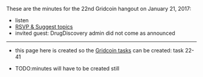 These are the minutes for the 22nd Gridcoin hangout on January 21, 2017:
* listen
* [RSVP & Suggest topics](https://steemit.com/boinc/@cm-steem/gridcoin-community-hangout-022-21th-jan-2017-9pm-gmt-rsvp-and-suggest-topics)
* invited guest: DrugDiscovery admin did not come as announced


***

* this page here is created so the [Gridcoin tasks](https://github.com/Erkan-Yilmaz/Gridcoin-tasks) can be created: task 22-41

* TODO:minutes will have to be created still
